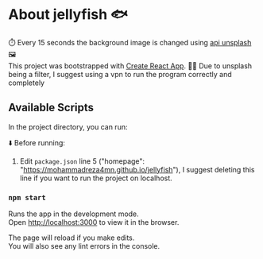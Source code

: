 # About jellyfish :fish: <br/>
:stopwatch: Every 15 seconds the background image is changed using [api unsplash](https://unsplash.com/developers) :framed_picture: <br />
This project was bootstrapped with [Create React App](https://github.com/facebook/create-react-app).
:man_facepalming: Due to unsplash being a filter, I suggest using a vpn to run the program correctly and completely

## Available Scripts

In the project directory, you can run:<br />

:arrow_down: Before running:<br />
1. Edit `package.json` line 5 ("homepage": "https://mohammadreza4mn.github.io/jellyfish"), I suggest deleting this line if you want to run the project on localhost.

### `npm start`

Runs the app in the development mode.<br />
Open [http://localhost:3000](http://localhost:3000) to view it in the browser.

The page will reload if you make edits.<br />
You will also see any lint errors in the console.

